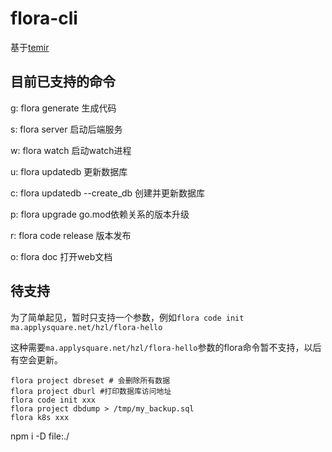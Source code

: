 # flora-cli

基于[temir](https://github.com/webfansplz/temir)

## 目前已支持的命令

g: flora generate 生成代码

s: flora server 启动后端服务

w: flora watch 启动watch进程

u: flora updatedb 更新数据库

c: flora updatedb --create_db 创建并更新数据库

p: flora upgrade go.mod依赖关系的版本升级

r: flora code release 版本发布

o: flora doc 打开web文档

## 待支持

为了简单起见，暂时只支持一个参数，例如`flora code init ma.applysquare.net/hzl/flora-hello`

这种需要`ma.applysquare.net/hzl/flora-hello`参数的flora命令暂不支持，以后有空会更新。

```shell
flora project dbreset # 会删除所有数据
flora project dburl #打印数据库访问地址
flora code init xxx
flora project dbdump > /tmp/my_backup.sql
flora k8s xxx
```

npm i -D file:./
